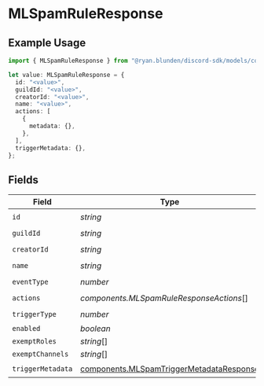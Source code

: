 # MLSpamRuleResponse

## Example Usage

```typescript
import { MLSpamRuleResponse } from "@ryan.blunden/discord-sdk/models/components";

let value: MLSpamRuleResponse = {
  id: "<value>",
  guildId: "<value>",
  creatorId: "<value>",
  name: "<value>",
  actions: [
    {
      metadata: {},
    },
  ],
  triggerMetadata: {},
};
```

## Fields

| Field                                                                                                | Type                                                                                                 | Required                                                                                             | Description                                                                                          |
| ---------------------------------------------------------------------------------------------------- | ---------------------------------------------------------------------------------------------------- | ---------------------------------------------------------------------------------------------------- | ---------------------------------------------------------------------------------------------------- |
| `id`                                                                                                 | *string*                                                                                             | :heavy_check_mark:                                                                                   | N/A                                                                                                  |
| `guildId`                                                                                            | *string*                                                                                             | :heavy_check_mark:                                                                                   | N/A                                                                                                  |
| `creatorId`                                                                                          | *string*                                                                                             | :heavy_check_mark:                                                                                   | N/A                                                                                                  |
| `name`                                                                                               | *string*                                                                                             | :heavy_check_mark:                                                                                   | N/A                                                                                                  |
| `eventType`                                                                                          | *number*                                                                                             | :heavy_check_mark:                                                                                   | N/A                                                                                                  |
| `actions`                                                                                            | *components.MLSpamRuleResponseActions*[]                                                             | :heavy_check_mark:                                                                                   | N/A                                                                                                  |
| `triggerType`                                                                                        | *number*                                                                                             | :heavy_check_mark:                                                                                   | N/A                                                                                                  |
| `enabled`                                                                                            | *boolean*                                                                                            | :heavy_minus_sign:                                                                                   | N/A                                                                                                  |
| `exemptRoles`                                                                                        | *string*[]                                                                                           | :heavy_minus_sign:                                                                                   | N/A                                                                                                  |
| `exemptChannels`                                                                                     | *string*[]                                                                                           | :heavy_minus_sign:                                                                                   | N/A                                                                                                  |
| `triggerMetadata`                                                                                    | [components.MLSpamTriggerMetadataResponse](../../models/components/mlspamtriggermetadataresponse.md) | :heavy_check_mark:                                                                                   | N/A                                                                                                  |